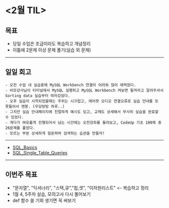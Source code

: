 # <2월 TIL>

## 목표
 - 당일 수업은 조금이라도 복습하고 개념정리
 - 이틀에 2문제 이상 문제 풀기(실습 외 문제)   

---

## 일일 회고
```
- 오전 수업 내 실습중에 MySQL Workbench 연결이 어려워 많이 애먹었다.
- 비모강사님이 터미널에서 MySQL 실행하고 MySQL Workbench 켜보면 될꺼라고 알려주셔서 Sorting data 실습부터 따라갔었다.
- 오후 실습이 시작되었을때는 주위는 시끄럽고, 에어팟 오디오 연결오류로 실습 안내를 또 못들어서 멘붕. (우당탕탕 하루..)
- 그치만 실습 안내페이지에 친절하게 예시도 있고, 교재도 상세해서 무사히 실습을 완료할 수 있었다.
- 게다가 여유롭게 진행되어서 남는 시간에는 오전강좌를 돌려보고, CodeUp 기초 100제 중 26문제를 풀었다.
- 모르는 부분 상세하게 질문하며 검색하는 습관을 만들자!

```
---
- [SQL_Basics](https://github.com/YooJuHyeon/test1/blob/master/0209/SQL_Basics.md)
- [SQL_Single_Table_Queries](https://github.com/YooJuHyeon/test1/blob/master/0209/SQL_Single_Table_Querise.md)
---

## 이번주 목표
- "문자열", "딕셔너리", "스텍,큐","힙,셋", "이차원리스트" <- 복습하고 정리
- 1월 4, 5주차 실습, 모의고사 다시 풀어보기
- def 함수 쓸 기회 생기면 꼭 써보기